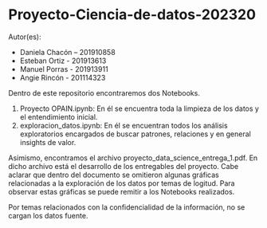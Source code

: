 # Proyecto-Ciencia-de-datos-202320

Autor(es):
  - Daniela Chacón – 201910858
  - Esteban Ortiz - 201913613
  - Manuel Porras - 201913911
  - Angie Rincón - 201114323

Dentro de este repositorio encontraremos dos Notebooks.
  1. Proyecto OPAIN.ipynb: En él se encuentra toda la limpieza de los datos y el entendimiento inicial.
  2. exploracion_datos.ipynb: En él se encuentran todos los análisis exploratorios encargados de buscar patrones, relaciones y en general insights de valor.

Asimismo, encontramos el archivo proyecto_data_science_entrega_1.pdf. En dicho archivo está el desarrollo de los entregables del proyecto. Cabe aclarar que dentro del documento se omitieron algunas gráficas relacionadas a la exploración de los datos por temas de logitud. Para observar estas gráficas se puede remitir a los Notebooks realizados.

Por temas relacionados con la confidencialidad de la información, no se cargan los datos fuente. 
